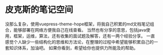 # 皮克斯的笔记空间

没那么复杂，使用vuepress-theme-hope框架，将我自己积累的md文档笔记组合，能够部署在网络方便我自己在线查看。
当然也有分享的意思，包括java使用，框架，运维，算法，还有收集的面试题及解答，还有一两个经验分享。
一直感觉个人缺少一些结构化的思维和方法论，在整理的过程中希望能够积累自己的一套知识体系，加油吧。
如果你看到，希望给你也提供力所能及的帮助。
